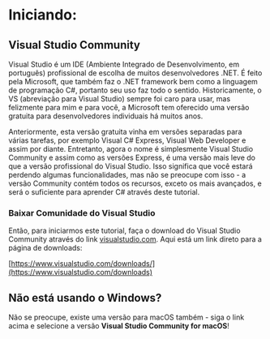 # Iniciando:

## Visual Studio Community

Visual Studio é um IDE (Ambiente Integrado de Desenvolvimento, em português) profissional de escolha de muitos desenvolvedores .NET. É feito pela Microsoft, que também faz o .NET framework bem como a linguagem de programação C#, portanto seu uso faz todo o sentido. Historicamente, o VS (abreviação para Visual Studio) sempre foi caro para usar, mas felizmente para mim e para você, a Microsoft tem oferecido uma versão gratuita para desenvolvedores individuais há muitos anos.

Anteriormente, esta versão gratuita vinha em versões separadas para várias tarefas, por exemplo Visual C# Express, Visual Web Developer e assim por diante. Entretanto, agora o nome é simplesmente Visual Studio Community e assim como as versões Express, é uma versão mais leve do que a versão profissional do Visual Studio. Isso significa que você estará perdendo algumas funcionalidades, mas não se preocupe com isso - a versão Community contém todos os recursos, exceto os mais avançados, e será o suficiente para aprender C# através deste tutorial.

### Baixar Comunidade do Visual Studio

Então, para iniciarmos este tutorial, faça o download do Visual Studio Community através do link [visualstudio.com](https://www.visualstudio.com). Aqui está um link direto para a página de downloads:

[https://www.visualstudio.com/downloads/](https://www.visualstudio.com/downloads)

## Não está usando o Windows?

Não se preocupe, existe uma versão para macOS também - siga o link acima e selecione a versão **Visual Studio Community for macOS**!